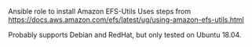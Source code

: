 Ansible role to install Amazon EFS-Utils
Uses steps from https://docs.aws.amazon.com/efs/latest/ug/using-amazon-efs-utils.html

Probably supports Debian and RedHat, but only tested on Ubuntu 18.04.
